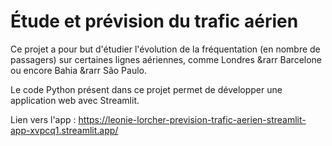 # Étude et prévision du trafic aérien

Ce projet a pour but d'étudier l'évolution de la fréquentation (en nombre de passagers) sur certaines lignes aériennes, comme Londres &rarr Barcelone ou encore Bahia &rarr São Paulo.

Le code Python présent dans ce projet permet de développer une application web avec Streamlit.

Lien vers l'app : https://leonie-lorcher-prevision-trafic-aerien-streamlit-app-xvpcq1.streamlit.app/
